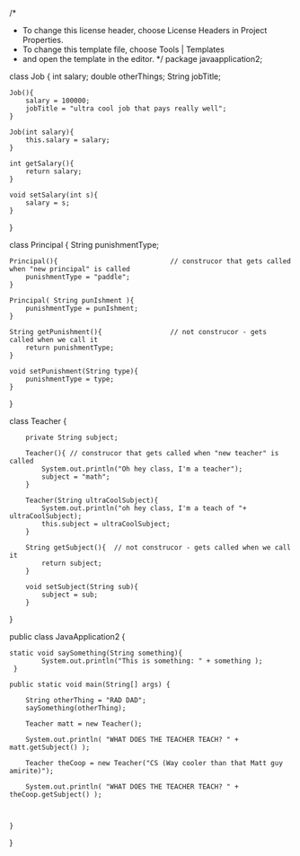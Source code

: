 /*
 * To change this license header, choose License Headers in Project Properties.
 * To change this template file, choose Tools | Templates
 * and open the template in the editor.
 */
package javaapplication2;

class Job {
    int salary;
    double otherThings; 
    String jobTitle; 
    
    Job(){
        salary = 100000;
        jobTitle = "ultra cool job that pays really well"; 
    }
    
    Job(int salary){
        this.salary = salary;
    }
    
    int getSalary(){
        return salary; 
    }
    
    void setSalary(int s){
        salary = s;
    }
    
}




class Principal {
    String punishmentType; 
    
    Principal(){                            // construcor that gets called when "new principal" is called
        punishmentType = "paddle";
    }
    
    Principal( String punIshment ){
        punishmentType = punIshment; 
    }
    
    String getPunishment(){                 // not construcor - gets called when we call it
        return punishmentType; 
    }
    
    void setPunishment(String type){
        punishmentType = type; 
    }
 }



class Teacher {
    
        private String subject;
        
        Teacher(){ // construcor that gets called when "new teacher" is called
            System.out.println("Oh hey class, I'm a teacher");
            subject = "math"; 
        }
        
        Teacher(String ultraCoolSubject){
            System.out.println("oh hey class, I'm a teach of "+ ultraCoolSubject); 
            this.subject = ultraCoolSubject; 
        }
        
        String getSubject(){  // not construcor - gets called when we call it
            return subject; 
        }
        
        void setSubject(String sub){
            subject = sub; 
        }
        
}




public class JavaApplication2 {
    
    static void saySomething(String something){
            System.out.println("This is something: " + something );
     }

    public static void main(String[] args) {
         
        String otherThing = "RAD DAD";
        saySomething(otherThing); 
        
        Teacher matt = new Teacher(); 
        
        System.out.println( "WHAT DOES THE TEACHER TEACH? " + matt.getSubject() );

        Teacher theCoop = new Teacher("CS (Way cooler than that Matt guy amirite)");
        
        System.out.println( "WHAT DOES THE TEACHER TEACH? " + theCoop.getSubject() );
        
        
        
    }
}
